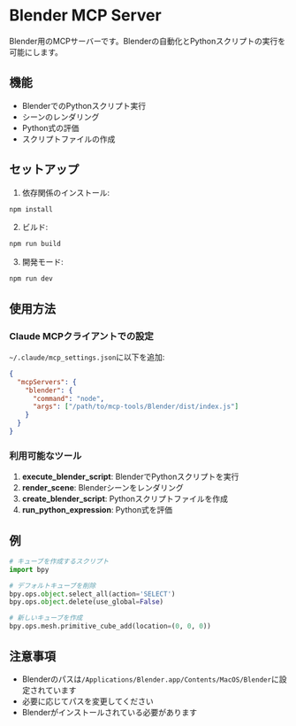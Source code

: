 # Blender MCP Server

Blender用のMCPサーバーです。Blenderの自動化とPythonスクリプトの実行を可能にします。

## 機能

- BlenderでのPythonスクリプト実行
- シーンのレンダリング
- Python式の評価
- スクリプトファイルの作成

## セットアップ

1. 依存関係のインストール:
```bash
npm install
```

2. ビルド:
```bash
npm run build
```

3. 開発モード:
```bash
npm run dev
```

## 使用方法

### Claude MCPクライアントでの設定

`~/.claude/mcp_settings.json`に以下を追加:

```json
{
  "mcpServers": {
    "blender": {
      "command": "node",
      "args": ["/path/to/mcp-tools/Blender/dist/index.js"]
    }
  }
}
```

### 利用可能なツール

1. **execute_blender_script**: BlenderでPythonスクリプトを実行
2. **render_scene**: Blenderシーンをレンダリング
3. **create_blender_script**: Pythonスクリプトファイルを作成
4. **run_python_expression**: Python式を評価

## 例

```python
# キューブを作成するスクリプト
import bpy

# デフォルトキューブを削除
bpy.ops.object.select_all(action='SELECT')
bpy.ops.object.delete(use_global=False)

# 新しいキューブを作成
bpy.ops.mesh.primitive_cube_add(location=(0, 0, 0))
```

## 注意事項

- Blenderのパスは`/Applications/Blender.app/Contents/MacOS/Blender`に設定されています
- 必要に応じてパスを変更してください
- Blenderがインストールされている必要があります